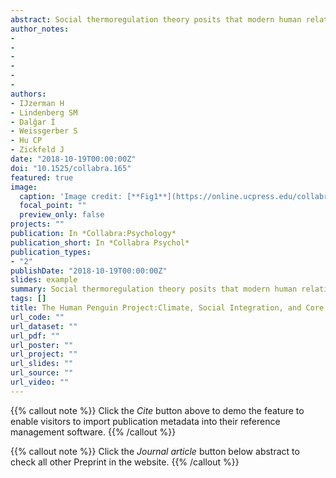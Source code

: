 ```yaml
---
abstract: Social thermoregulation theory posits that modern human relationships are pleisiomorphically organized around body temperature regulation. In two studies (N = 1755) designed to test the principles from this theory, we used supervised machine learning to identify social and non-social factors that relate to core body temperature. This data-driven analysis found that complex social integration (CSI), defined as the number of high-contact roles one engages in, is a critical predictor of core body temperature. We further used a cross-validation approach to show that colder climates relate to higher levels of CSI, which in turn relates to higher CBT (when climates get colder). These results suggest that despite modern affordances for regulating body temperature, people still rely on social warmth to buffer their bodies against the cold.
author_notes:
- 
- 
- 
- 
- 
- 
authors:
- IJzerman H
- Lindenberg SM
- Dalğar İ
- Weissgerber S
- Hu CP
- Zickfeld J
date: "2018-10-19T00:00:00Z"
doi: "10.1525/collabra.165"
featured: true
image:
  caption: 'Image credit: [**Fig1**](https://online.ucpress.edu/collabra/article/4/1/37/112987/The-Human-Penguin-Project-Climate-Social)'
  focal_point: ""
  preview_only: false
projects: ""
publication: In *Collabra:Psychology*
publication_short: In *Collabra Psychol*
publication_types: 
- "2"
publishDate: "2018-10-19T00:00:00Z"
slides: example
summary: Social thermoregulation theory posits that modern human relationships are pleisiomorphically organized around body temperature regulation.
tags: []
title: The Human Penguin Project:Climate, Social Integration, and Core Body Temperature
url_code: ""
url_dataset: ""
url_pdf: ""
url_poster: ""
url_project: ""
url_slides: ""
url_source: ""
url_video: ""
---
```


{{% callout note %}}
Click the _Cite_ button above to demo the feature to enable visitors to import publication metadata into their reference management software.
{{% /callout %}}

{{% callout note %}}
Click the _Journal article_ button below abstract to check all other Preprint in the website.
{{% /callout %}}
